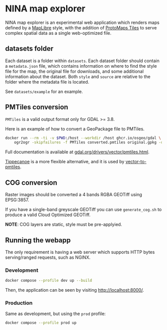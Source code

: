 # NINA map explorer

NINA map explorer is an experimental web application which renders maps defined by a [MapLibre](https://maplibre.org/maplibre-style-spec/) style, with the addition of [ProtoMaps Tiles](https://protomaps.com/docs/pmtiles) to serve complex spatial data as a single web-optimized file.

## datasets folder

Each dataset is a folder within `datasets`.
Each dataset folder should contain a `metadata.json` file, which contains information on where to find the style file for the map, the original file for downloads, and some additional information about the dataset. Both `style` and `source` are relative to the folder where the metadata file is located.

See `datasets/example` for an example.

## PMTiles conversion

`PMTiles` is a valid output format only for GDAL >= 3.8.

Here is an example of how to convert a GeoPackage file to PMTiles.

```bash
docker run --rm -ti -v $PWD:/host --workdir /host ghcr.io/osgeo/gdal \
    ogr2ogr -skipfailures -f PMTiles converted.pmtiles original.gpkg -dsco MAXZOOM=15
```

Full documentation is available at [gdal.org/drivers/vector/pmtiles.html](https://gdal.org/drivers/vector/pmtiles.html).

[Tippecanoe](https://github.com/mapbox/tippecanoe) is a more flexible alternative, and it is used by [vector-to-pmtiles](https://github.com/NINAnor/datatoolbox-nina/tree/main/vector-to-pmtiles).


## COG conversion
Raster images should be converted a 4 bands RGBA GEOTiff using EPSG:3857.

If you have a single-band greyscale GEOTiff you can use `generate_cog.sh` to produce a valid Cloud Optimized GEOTiff.

**NOTE**: COG layers are static, style must be pre-applyied.


## Running the webapp

The only requirement is having a web server which supports HTTP bytes serving/ranged requests, such as NGINX.

### Development

```bash
docker compose --profile dev up --build
```

Then, the application can be seen by visiting [http://localhost:8000/](http://localhost:8000/).

### Production

Same as development, but using the `prod` profile:

```bash
docker compose --profile prod up
```
